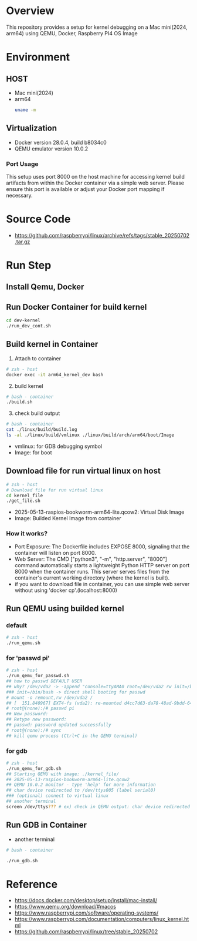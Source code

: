 # Overview
This repository provides a setup for kernel debugging on a Mac mini(2024, arm64) using QEMU, Docker, Raspberry PI4 OS Image 

# Environment
## HOST
- Mac mini(2024)
- arm64 
    ``` zsh
    uname -m
    ```
## Virtualization
- Docker version 28.0.4, build b8034c0
- QEMU emulator version 10.0.2

### Port Usage
 This setup uses port 8000 on the host machine for accessing kernel build artifacts from within the Docker container via a simple web server.
Please ensure this port is available or adjust your Docker port mapping if necessary.

# Source Code
- https://github.com/raspberrypi/linux/archive/refs/tags/stable_20250702.tar.gz

# Run Step
## Install Qemu, Docker
## Run Docker Container for build kernel
```zsh
cd dev-kernel
./run_dev_cont.sh
```
## Build kernel in Container
1. Attach to container
```zsh
# zsh - host
docker exec -it arm64_kernel_dev bash
```
2. build kernel
```bash
# bash - container
./build.sh
```
3. check build output
```bash
# bash - container
cat ./linux/build/build.log
ls -al ./linux/build/vmlinux ./linux/build/arch/arm64/boot/Image
```
- vmlinux: for GDB debugging symbol
- Image: for boot
## Download file for run virtual linux on host
```zsh
# zsh - host
# Download file for run virtual linux
cd kernel_file
./get_file.sh
```
- 2025-05-13-raspios-bookworm-arm64-lite.qcow2: Virtual Disk Image
- Image: Builded Kernel Image from container
### How it works?
- Port Exposure: The Dockerfile includes EXPOSE 8000, signaling that the container will listen on port 8000.
- Web Server: The CMD ["python3", "-m", "http.server", "8000"] command automatically starts a lightweight Python HTTP server on port 8000 when the container runs. This server serves files from the container's current working directory (where the kernel is built).
- if you want to download file in container, you can use simple web server without using 'docker cp'.(localhost:8000)
## Run QEMU using builded kernel
### default
```zsh
# zsh - host
./run_qemu.sh
```
### for 'passwd pi'
```zsh
# zsh - host
./run_qemu_for_passwd.sh
## how to passwd DEFAULT USER
## why? /dev/vda2 -> -append "console=ttyAMA0 root=/dev/vda2 rw init=/bin/bash"
### init=/bin/bash -> direct shell booting for passwd
# mount -o remount,rw /dev/vda2 /
## [  151.840967] EXT4-fs (vda2): re-mounted d4cc7d63-da78-48ad-9bdd-64ffbba449a8.
# root@(none):/# passwd pi
## New password:
## Retype new password:
## passwd: password updated successfully
# root@(none):/# sync
## kill qemu process (Ctrl+C in the QEMU terminal)
```
### for gdb
```zsh
# zsh - host
./run_qemu_for_gdb.sh
## Starting QEMU with image: ./kernel_file/
## 2025-05-13-raspios-bookworm-arm64-lite.qcow2
## QEMU 10.0.2 monitor - type 'help' for more information
## char device redirected to /dev/ttys005 (label serial0)
### (optional) connect to virtual linux
## another terminal
screen /dev/ttys??? # ex) check in QEMU output: char device redirected to /dev/ttys005 (label serial0)
```
## Run GDB in Container
- another terminal
```bash
# bash - container

./run_gdb.sh
```

# Reference
- https://docs.docker.com/desktop/setup/install/mac-install/
- https://www.qemu.org/download/#macos
- https://www.raspberrypi.com/software/operating-systems/
- https://www.raspberrypi.com/documentation/computers/linux_kernel.html
- https://github.com/raspberrypi/linux/tree/stable_20250702

